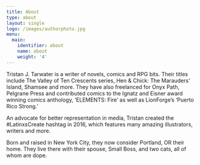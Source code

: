 ```yaml
---
title: About
type: about
layout: single
logo: /images/authorphoto.jpg
menu:
  main:
    identifier: about
    name: about
    weight: '4'
---
```

Tristan J. Tarwater is a writer of novels, comics and RPG bits. Their titles include The Valley of Ten Crescents series, Hen & Chick: The Marauders’ Island, Shamsee and more. They have also freelanced for Onyx Path, Pelgrane Press and contributed comics to the Ignatz  and Eisner award winning comics anthology, ‘ELEMENTS: Fire’ as well as LionForge’s ‘Puerto Rico Strong.’

An advocate for better representation in media, Tristan created the #LatinxsCreate hashtag in 2016, which features many amazing illustrators, writers and more. 

Born and raised in New York City, they now consider Portland, OR their home. They live there with their spouse, Small Boss, and two cats, all of whom are dope.
